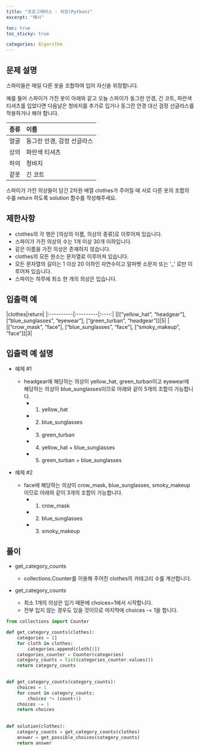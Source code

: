 ```yaml
---
title: "프로그래머스 - 위장(Python)"
excerpt: "해시"

toc: true
toc_sticky: true

categories: Algorithm
---
```

## 문제 설명
스파이들은 매일 다른 옷을 조합하여 입어 자신을 위장합니다.  
  

예를 들어 스파이가 가진 옷이 아래와 같고 오늘 스파이가 동그란 안경, 긴 코트, 파란색 티셔츠를 입었다면 다음날은 청바지를 추가로 입거나 동그란 안경 대신 검정 선글라스를 착용하거나 해야 합니다.  
  

|종류|이름|
|:---|:---------|
|얼굴|동그란 안경, 검정 선글라스| 
|상의|파란색 티셔츠| 
|하의|청바지| 
|겉옷|긴 코트| 
  

스파이가 가진 의상들이 담긴 2차원 배열 clothes가 주어질 때 서로 다른 옷의 조합의 수를 return 하도록 solution 함수를 작성해주세요.  
  


## 제한사항
* clothes의 각 행은 [의상의 이름, 의상의 종류]로 이루어져 있습니다.
* 스파이가 가진 의상의 수는 1개 이상 30개 이하입니다.
* 같은 이름을 가진 의상은 존재하지 않습니다.
* clothes의 모든 원소는 문자열로 이루어져 있습니다.
* 모든 문자열의 길이는 1 이상 20 이하인 자연수이고 알파벳 소문자 또는 '_' 로만 이루어져 있습니다.
* 스파이는 하루에 최소 한 개의 의상은 입습니다.
  


  
## 입출력 예  

|clothes|return|
|:----------|:---------|:----:|
|[[“yellow_hat”, “headgear”], [“blue_sunglasses”, “eyewear”], [“green_turban”, “headgear”]]|5| 
|[[“crow_mask”, “face”], [“blue_sunglasses”, “face”], [“smoky_makeup”, “face”]]|3| 

  


## 입출력 예 설명

* 예제 #1
  * headgear에 해당하는 의상이 yellow_hat, green_turban이고 eyewear에 해당하는 의상이 blue_sunglasses이므로 아래와 같이 5개의 조합이 가능합니다.  
    * 1. yellow_hat
    * 2. blue_sunglasses
    * 3. green_turban
    * 4. yellow_hat + blue_sunglasses
    * 5. green_turban + blue_sunglasses
  
* 예제 #2
  * face에 해당하는 의상이 crow_mask, blue_sunglasses, smoky_makeup이므로 아래와 같이 3개의 조합이 가능합니다.  
    * 1. crow_mask
    * 2. blue_sunglasses
    * 3. smoky_makeup
  


## 풀이
* get_category_counts
  * collections.Counter를 이용해 주어진 clothes의 카테고리 수를 계산합니다.
  
* get_category_counts
  * 최소 1개의 의상은 입기 때문에 choices=1에서 시작합니다.
  * 전부 입지 않는 경우도 있을 것이므로 마지막에 choices -= 1을 합니다.
  

``` python
from collections import Counter

def get_category_counts(clothes):
    categories = []
    for cloth in clothes:
        categories.append(cloth[1])
    categories_counter = Counter(categories)
    category_counts = list(categories_counter.values())
    return category_counts
    

def get_category_counts(category_counts):
    choices = 1
    for count in category_counts:
        choices *= (count+1)
    choices -= 1
    return choices
    
    
def solution(clothes):
    category_counts = get_category_counts(clothes)
    answer = get_possible_choices(category_counts)
    return answer
```

